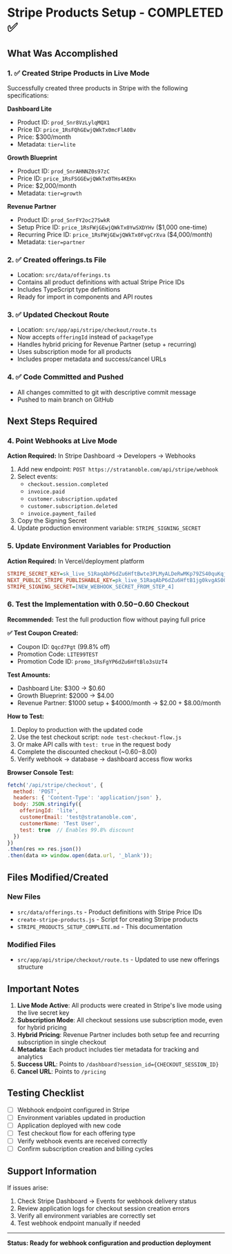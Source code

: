 # Stripe Products Setup - COMPLETED ✅

## What Was Accomplished

### 1. ✅ Created Stripe Products in Live Mode
Successfully created three products in Stripe with the following specifications:

**Dashboard Lite**
- Product ID: `prod_Snr8VzLylqMQX1`
- Price ID: `price_1RsFQhGEwjQWkTx0mcFlA0Bv`
- Price: $300/month
- Metadata: `tier=lite`

**Growth Blueprint**
- Product ID: `prod_SnrAHNNZ0s97zC`
- Price ID: `price_1RsFSGGEwjQWkTx0THs4KEKn`
- Price: $2,000/month
- Metadata: `tier=growth`

**Revenue Partner**
- Product ID: `prod_SnrFY2oc27SwkR`
- Setup Price ID: `price_1RsFWjGEwjQWkTx0YwSXDYHv` ($1,000 one-time)
- Recurring Price ID: `price_1RsFWjGEwjQWkTx0FvgCrXva` ($4,000/month)
- Metadata: `tier=partner`

### 2. ✅ Created offerings.ts File
- Location: `src/data/offerings.ts`
- Contains all product definitions with actual Stripe Price IDs
- Includes TypeScript type definitions
- Ready for import in components and API routes

### 3. ✅ Updated Checkout Route
- Location: `src/app/api/stripe/checkout/route.ts`
- Now accepts `offeringId` instead of `packageType`
- Handles hybrid pricing for Revenue Partner (setup + recurring)
- Uses subscription mode for all products
- Includes proper metadata and success/cancel URLs

### 4. ✅ Code Committed and Pushed
- All changes committed to git with descriptive commit message
- Pushed to main branch on GitHub

## Next Steps Required

### 4. Point Webhooks at Live Mode
**Action Required:** In Stripe Dashboard → Developers → Webhooks
1. Add new endpoint: `POST https://stratanoble.com/api/stripe/webhook`
2. Select events:
   - `checkout.session.completed`
   - `invoice.paid`
   - `customer.subscription.updated`
   - `customer.subscription.deleted`
   - `invoice.payment_failed`
3. Copy the Signing Secret
4. Update production environment variable: `STRIPE_SIGNING_SECRET`

### 5. Update Environment Variables for Production
**Action Required:** In Vercel/deployment platform
```ini
STRIPE_SECRET_KEY=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
NEXT_PUBLIC_STRIPE_PUBLISHABLE_KEY=pk_live_51RaqAbP6dZu6HftB1jg0kvgAS0052vzZtaHi4Ziddv0u4sJTP8oVgdXTq3apOljaApuJqsbOyDaNme0zxRbWLiJz00TBICryXk
STRIPE_SIGNING_SECRET=[NEW_WEBHOOK_SECRET_FROM_STEP_4]
```

### 6. Test the Implementation with $0.50-$0.60 Checkout
**Recommended:** Test the full production flow without paying full price

**✅ Test Coupon Created:**
- Coupon ID: `Qqcd7Pgt` (99.8% off)
- Promotion Code: `LITE99TEST` 
- Promotion Code ID: `promo_1RsFgYP6dZu6HftBlo3sUzT4`

**Test Amounts:**
- Dashboard Lite: $300 → $0.60
- Growth Blueprint: $2000 → $4.00  
- Revenue Partner: $1000 setup + $4000/month → $2.00 + $8.00/month

**How to Test:**
1. Deploy to production with the updated code
2. Use the test checkout script: `node test-checkout-flow.js`
3. Or make API calls with `test: true` in the request body
4. Complete the discounted checkout (~$0.60-$8.00)
5. Verify webhook → database → dashboard access flow works

**Browser Console Test:**
```javascript
fetch('/api/stripe/checkout', {
  method: 'POST',
  headers: { 'Content-Type': 'application/json' },
  body: JSON.stringify({
    offeringId: 'lite',
    customerEmail: 'test@stratanoble.com', 
    customerName: 'Test User',
    test: true  // Enables 99.8% discount
  })
})
.then(res => res.json())
.then(data => window.open(data.url, '_blank'));
```

## Files Modified/Created

### New Files
- `src/data/offerings.ts` - Product definitions with Stripe Price IDs
- `create-stripe-products.js` - Script for creating Stripe products
- `STRIPE_PRODUCTS_SETUP_COMPLETE.md` - This documentation

### Modified Files
- `src/app/api/stripe/checkout/route.ts` - Updated to use new offerings structure

## Important Notes

1. **Live Mode Active**: All products were created in Stripe's live mode using the live secret key
2. **Subscription Mode**: All checkout sessions use subscription mode, even for hybrid pricing
3. **Hybrid Pricing**: Revenue Partner includes both setup fee and recurring subscription in single checkout
4. **Metadata**: Each product includes tier metadata for tracking and analytics
5. **Success URL**: Points to `/dashboard?session_id={CHECKOUT_SESSION_ID}`
6. **Cancel URL**: Points to `/pricing`

## Testing Checklist

- [ ] Webhook endpoint configured in Stripe
- [ ] Environment variables updated in production
- [ ] Application deployed with new code
- [ ] Test checkout flow for each offering type
- [ ] Verify webhook events are received correctly
- [ ] Confirm subscription creation and billing cycles

## Support Information

If issues arise:
1. Check Stripe Dashboard → Events for webhook delivery status
2. Review application logs for checkout session creation errors
3. Verify all environment variables are correctly set
4. Test webhook endpoint manually if needed

---

**Status: Ready for webhook configuration and production deployment**
